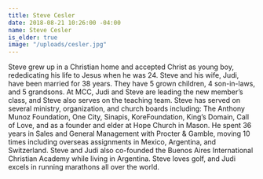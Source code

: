 ```yaml
---
title: Steve Cesler
date: 2018-08-21 10:26:00 -04:00
name: Steve Cesler
is_elder: true
image: "/uploads/cesler.jpg"
---
```


Steve grew up in a Christian home and accepted Christ as young boy, rededicating his life to Jesus when he was 24. Steve and his wife, Judi, have been married for 38 years. They have 5 grown children, 4 son-in-laws, and 5 grandsons. At MCC, Judi and Steve are leading the new member’s class, and Steve also serves on the teaching team. Steve has served on several ministry, organization, and church boards including:  The Anthony Munoz Foundation, One City, Sinapis, KoreFoundation, King’s Domain, Call of Love, and as a founder and elder at Hope Church in Mason. He spent 36 years in Sales and General Management with Procter & Gamble, moving 10 times including overseas assignments in Mexico, Argentina, and Switzerland. Steve and Judi also co-founded the Buenos Aires International Christian Academy while living in Argentina. Steve loves golf, and Judi excels in running marathons all over the world.
